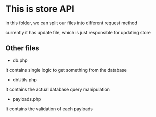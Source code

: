 # This is store API 

in this folder, we can split our files into different request method

currently it has update file, which is just responsible for updating store

## Other files

- db.php

It contains single logic to get something from the database

- dbUtils.php

It contains the actual database query manipulation

- payloads.php

It contains the validation of each payloads
